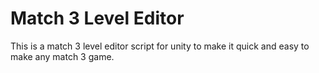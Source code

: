 # Match 3 Level Editor
 This is a match 3 level editor script for unity to make it quick and easy to make any match 3 game.
